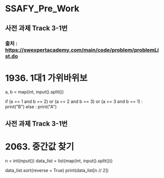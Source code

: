 # SSAFY_Pre_Work
## 사전 과제 Track 3-1번
### 출처 : https://swexpertacademy.com/main/code/problem/problemList.do

# 1936. 1대1 가위바위보
a, b = map(int, input().split())

if (a == 1 and b == 2) or (a == 2 and b == 3) or (a == 3 and b == 1) :
    print("B")
else :
    print("A")


## 사전 과제 Track 3-1번
# 2063. 중간값 찾기
n = int(input())
data_list = list(map(int, input().split()))

data_list.sort(reverse = True)
print(data_list[n // 2])